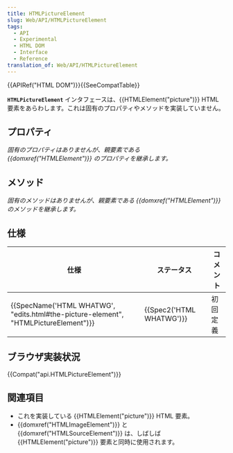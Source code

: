 ```yaml
---
title: HTMLPictureElement
slug: Web/API/HTMLPictureElement
tags:
  - API
  - Experimental
  - HTML DOM
  - Interface
  - Reference
translation_of: Web/API/HTMLPictureElement
---
```

{{APIRef("HTML DOM")}}{{SeeCompatTable}}

**`HTMLPictureElement`** インタフェースは、{{HTMLElement("picture")}} HTML 要素をあらわします。これは固有のプロパティやメソッドを実装していません。

## プロパティ

_固有のプロパティはありませんが、親要素である {{domxref("HTMLElement")}} のプロパティを継承します。_

## メソッド

_固有のメソッドはありませんが、親要素である {{domxref("HTMLElement")}} のメソッドを継承します。_

## 仕様

| 仕様                                                                                                             | ステータス                       | コメント |
| ---------------------------------------------------------------------------------------------------------------- | -------------------------------- | -------- |
| {{SpecName('HTML WHATWG', "edits.html#the-picture-element", "HTMLPictureElement")}} | {{Spec2('HTML WHATWG')}} | 初回定義 |

## ブラウザ実装状況

{{Compat("api.HTMLPictureElement")}}

## 関連項目

- これを実装している {{HTMLElement("picture")}} HTML 要素。
- {{domxref("HTMLImageElement")}} と {{domxref("HTMLSourceElement")}} は、しばしば {{HTMLElement("picture")}} 要素と同時に使用されます。
